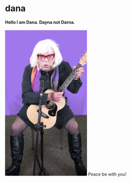 # dana

<h4>Hello I am Dana. Dayna not Darna.</h4>
<img src="DSH_Pursed.png" width="270" height="480">
Peace be with you!

